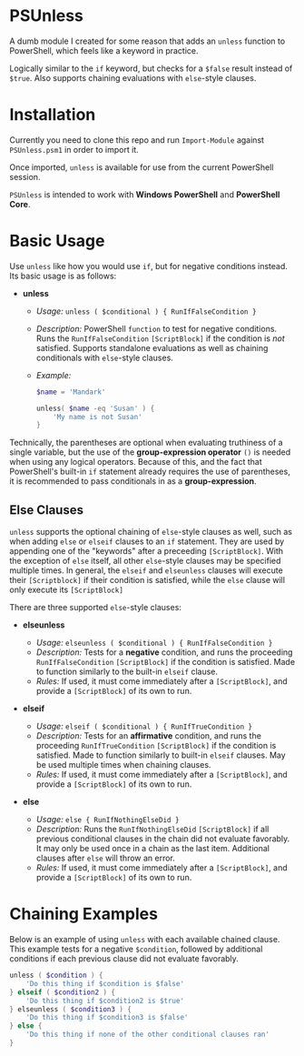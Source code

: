 # PSUnless

A dumb module I created for some reason that adds an `unless` function to PowerShell, which feels like a keyword in practice.

Logically similar to the `if` keyword, but checks for a `$false` result instead of `$true`. Also supports chaining evaluations with `else`-style clauses.

# Installation
Currently you need to clone this repo and run `Import-Module` against `PSUnless.psm1` in order to import it.

Once imported, `unless` is available for use from the current PowerShell session.

`PSUnless` is intended to work with **Windows PowerShell** and **PowerShell Core**. 

# Basic Usage

Use `unless` like how you would use `if`, but for negative conditions instead. Its basic usage is as follows:

- **unless**
  - *Usage:* `unless ( $conditional ) { RunIfFalseCondition }`
  - *Description:* PowerShell `function` to test for negative conditions. Runs the `RunIfFalseCondition` `[ScriptBlock]` if the condition is *not* satisfied. Supports standalone evaluations as well as chaining conditionals with `else`-style clauses.
  - *Example:*

    ```powershell
    $name = 'Mandark'

    unless( $name -eq 'Susan' ) {
        'My name is not Susan'
    }
    ```


Technically, the parentheses are optional when evaluating truthiness of a single variable, but the use of the **group-expression operator** `()` is needed when using any logical operators. Because of this, and the fact that PowerShell's built-in `if` statement already requires the use of parentheses, it is recommended to pass conditionals in as a **group-expression**.

## Else Clauses
`unless` supports the optional chaining of `else`-style clauses as well, such as when adding `else` or `elseif` clauses to an `if` statement. They are used by appending one of the "keywords" after a preceeding `[ScriptBlock]`. With the exception of `else` itself, all other `else`-style clauses may be specified multiple times. In general, the `elseif` and `elseunless` clauses will execute their `[Scriptblock]` if their condition is satisfied, while the `else` clause will only execute its `[ScriptBlock]`

There are three supported `else`-style clauses:

- **elseunless**
  - *Usage:* `elseunless ( $conditional ) { RunIfFalseCondition }`
  - *Description:* Tests for a **negative** condition, and runs the proceeding `RunIfFalseCondition` `[ScriptBlock]` if the condition is satisfied. Made to function similarly to the built-in `elseif` clause.
  - *Rules:* If used, it must come immediately after a `[ScriptBlock]`, and provide a `[ScriptBlock]` of its own to run. 

- **elseif**
  - *Usage:* `elseif ( $conditional ) { RunIfTrueCondition }`
  - *Description:* Tests for an **affirmative** condition, and runs the proceeding `RunIfTrueCondition` `[ScriptBlock]` if the condition is satisfied. Made to function similarly to built-in `elseif` clauses. May be used multiple times when chaining clauses.
  - *Rules:* If used, it must come immediately after a `[ScriptBlock]`, and provide a `[ScriptBlock]` of its own to run.

- **else**
  - *Usage:* `else { RunIfNothingElseDid }`
  - *Description:* Runs the `RunIfNothingElseDid` `[ScriptBlock]` if all previous conditional clauses in the chain did not evaluate favorably. It may only be used once in a chain as the last item. Additional clauses after `else` will throw an error.
  - *Rules:* If used, it must come immediately after a `[ScriptBlock]`, and provide a `[ScriptBlock]` of its own to run.

# Chaining Examples

Below is an example of using `unless` with each available chained clause. This example tests for a negative `$condition`, followed by additional conditions if each previous clause did not evaluate favorably.

```powershell
unless ( $condition ) {
    'Do this thing if $condition is $false'
} elseif ( $condition2 ) {
    'Do this thing if $condition2 is $true'
} elseunless ( $condition3 ) {
    'Do this thing if $condition3 is $false'
} else {
    'Do this thing if none of the other conditional clauses ran'
}
```